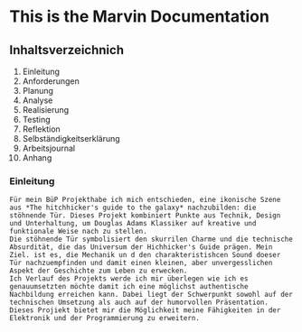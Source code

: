 # This is the Marvin Documentation
## Inhaltsverzeichnich
1. Einleitung
2. Anforderungen
3. Planung
4. Analyse
5. Realisierung
6. Testing
7. Reflektion
8. Selbständigkeitserklärung
9. Arbeitsjournal
10. Anhang

### Einleitung  
    Für mein BüP Projekthabe ich mich entschieden, eine ikonische Szene aus *The hitchhicker's guide to the galaxy* nachzubilden: die stöhnende Tür. Dieses Projekt kombiniert Punkte aus Technik, Design und Unterhaltung, um Douglas Adams Klassiker auf kreative und funktionale Weise nach zu stellen.  
    Die stöhnende Tür symbolisiert den skurrilen Charme und die technische Absurdität, die das Universum der Hichhicker's Guide prägen. Mein Ziel. ist es, die Mechanik un d den charakteristishcen Sound doeser Tür nachzuempfinden und damit einen kleinen, aber unvergesslichen Aspekt der Geschichte zum Leben zu erwecken.  
    Ich Verlauf des Projekts werde ich mir überlegen wie ich es genauumsetzten möchte damit ich eine möglichst authentische Nachbildung erreichen kann. Dabei liegt der Schwerpunkt sowohl auf der technischen Umsetzung als auch auf der humorvollen Präsentation.  
    Dieses Projiekt bietet mir die Möglichkeit meine Fähigkeiten in der Elektronik und der Programmierung zu erweitern.

